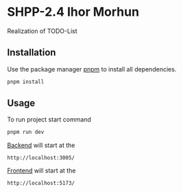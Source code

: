 # SHPP-2.4 Ihor Morhun

Realization of TODO-List

## Installation

Use the package manager [pnpm](https://pnpm.io/ru/) to install all dependencies.

```bash
pnpm install
```

## Usage

To run project start command

```bash
pnpm run dev
```

[Backend](http://localhost:3005/) will start at the

```htpp
http://localhost:3005/
```

[Frontend](http://localhost:5173/) will start at the

```htpp
http://localhost:5173/
```
